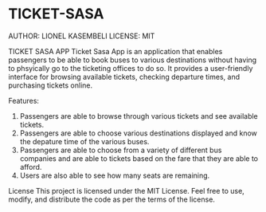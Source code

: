 # TICKET-SASA

AUTHOR: LIONEL KASEMBELI
LICENSE: MIT

TICKET SASA APP
Ticket Sasa App is an application that enables passengers to be able to book buses to various destinations without having to phsyically go to the ticketing offices to do so. It provides a user-friendly interface for browsing available tickets, checking departure times, and purchasing tickets online.

Features:
1. Passengers are able to browse through various tickets and see available tickets.
2. Passengers are able to choose various destinations displayed and know the depature time of the various buses.
3. Passengers are able to choose from a variety of different bus companies and are able to tickets based on the fare that they are able to afford.
4. Users are also able to see how many seats are remaining.

License
This project is licensed under the MIT License. Feel free to use, modify, and distribute the code as per the terms of the license.